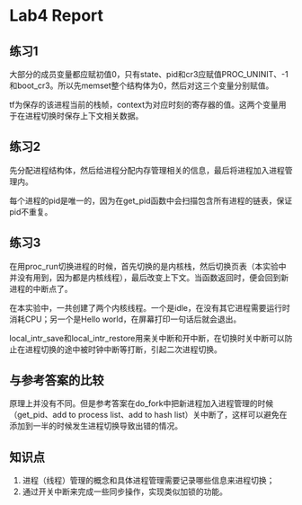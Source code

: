 # Lab4 Report

## 练习1

大部分的成员变量都应赋初值0，只有state、pid和cr3应赋值PROC_UNINIT、-1和boot_cr3。所以先memset整个结构体为0，然后对这三个变量分别赋值。

tf为保存的该进程当前的栈帧，context为对应时刻的寄存器的值。这两个变量用于在进程切换时保存上下文相关数据。

## 练习2

先分配进程结构体，然后给进程分配内存管理相关的信息，最后将进程加入进程管理内。

每个进程的pid是唯一的，因为在get_pid函数中会扫描包含所有进程的链表，保证pid不重复。

## 练习3

在用proc_run切换进程的时候，首先切换的是内核栈，然后切换页表（本实验中并没有用到，因为都是内核线程），最后改变上下文。当函数返回时，便会回到新进程的中断点了。

在本实验中，一共创建了两个内核线程。一个是idle，在没有其它进程需要运行时消耗CPU；另一个是Hello world，在屏幕打印一句话后就会退出。

local_intr_save和local_intr_restore用来关中断和开中断，在切换时关中断可以防止在进程切换的途中被时钟中断等打断，引起二次进程切换。

## 与参考答案的比较

原理上并没有不同。但是参考答案在do_fork中把新进程加入进程管理的时候（get_pid、add to process list、add to hash list）关中断了，这样可以避免在添加到一半的时候发生进程切换导致出错的情况。

## 知识点

1. 进程（线程）管理的概念和具体进程管理需要记录哪些信息来进程切换；
2. 通过开关中断来完成一些同步操作，实现类似加锁的功能。